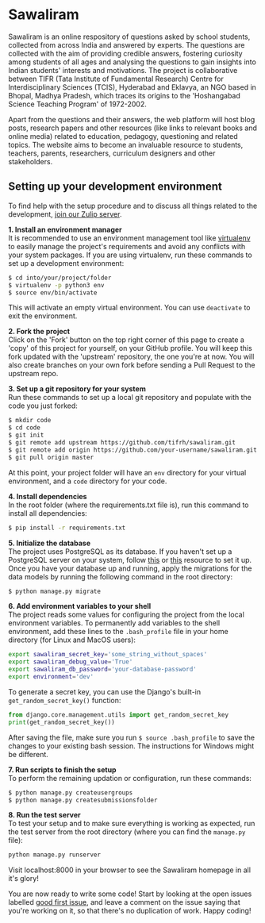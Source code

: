 # Sawaliram
Sawaliram is an online respository of questions asked by school students, collected from across India and answered by experts. The questions are collected with the aim of providing credible answers, fostering curiosity among students of all ages and analysing the questions to gain insights into Indian students' interests and motivations. The project is collaborative between TIFR (Tata Institute of Fundamental Research) Centre for Interdisciplinary Sciences (TCIS), Hyderabad and Eklavya, an NGO based in Bhopal, Madhya Pradesh, which traces its origins to the 'Hoshangabad Science Teaching Program' of 1972-2002.

Apart from the questions and their answers, the web platform will host blog posts, research papers and other resources (like links to relevant books and online media) related to education, pedagogy, questioning and related topics. The website aims to become an invaluable resource to students, teachers, parents, researchers, curriculum designers and other stakeholders.

## Setting up your development environment
To find help with the setup procedure and to discuss all things related to the development, [join our Zulip server](https://sawaliram.zulipchat.com/join/eapx8841i41gyg6ildlpz2t1/).  
  
**1. Install an environment manager**  
It is recommended to use an environment management tool like [virtualenv](https://virtualenv.pypa.io/en/stable/) to easily manage the project's requirements and avoid any conflicts with your system packages. If you are using virtualenv, run these commands to set up a development environment:
```sh
$ cd into/your/project/folder
$ virtualenv -p python3 env
$ source env/bin/activate
```
This will activate an empty virtual environment. You can use ```deactivate``` to exit the environment.

**2. Fork the project**  
Click on the 'Fork' button on the top right corner of this page to create a 'copy' of this project for yourself, on your GitHub profile. You will keep this fork updated with the 'upstream' repository, the one you're at now. You will also create branches on your own fork before sending a Pull Request to the upstream repo.  

**3. Set up a git repository for your system**  
Run these commands to set up a local git repository and populate with the code you just forked:
```sh
$ mkdir code
$ cd code
$ git init
$ git remote add upstream https://github.com/tifrh/sawaliram.git
$ git remote add origin https://github.com/your-username/sawaliram.git
$ git pull origin master
```
At this point, your project folder will have an `env` directory for your virtual environment, and a `code` directory for your code.

**4. Install dependencies**  
In the root folder (where the requirements.txt file is), run this command to install all dependencies:
```sh
$ pip install -r requirements.txt
```
**5. Initialize the database**  
The project uses PostgreSQL as its database. If you haven't set up a PostgreSQL server on your system, follow [this](https://www.digitalocean.com/community/tutorials/how-to-use-postgresql-with-your-django-application-on-ubuntu-14-04) or [this](http://www.marinamele.com/taskbuster-django-tutorial/install-and-configure-posgresql-for-django) resource to set it up.
Once you have your database up and running, apply the migrations for the data models by running the following command in the root directory:
```sh
$ python manage.py migrate
```
**6. Add environment variables to your shell**  
The project reads some values for configuring the project from the local environment variables. To permanently add variables to the shell environment, add these lines to the ```.bash_profile``` file in your home directory (for Linux and MacOS users):
```sh
export sawaliram_secret_key='some_string_without_spaces'
export sawaliram_debug_value='True'
export sawaliram_db_password='your-database-password'
export environment='dev'
```
To generate a secret key, you can use the Django's built-in `get_random_secret_key()` function:
```python
from django.core.management.utils import get_random_secret_key
print(get_random_secret_key())
```
After saving the file, make sure you run ```$ source .bash_profile``` to save the changes to your existing bash session. The instructions for Windows might be different.

**7. Run scripts to finish the setup**  
To perform the remaining updation or configuration, run these commands:
```sh
$ python manage.py createusergroups
$ python manage.py createsubmissionsfolder
```

**8. Run the test server**  
To test your setup and to make sure everything is working as expected, run the test server from the root directory (where you can find the `manage.py` file):
```sh
python manage.py runserver
```
Visit localhost:8000 in your browser to see the Sawaliram homepage in all it's glory!

You are now ready to write some code! Start by looking at the open issues labelled [good first issue](https://github.com/tifrh/sawaliram/labels/good%20first%20issue), and leave a comment on the issue saying that you're working on it, so that there's no duplication of work. Happy coding!
